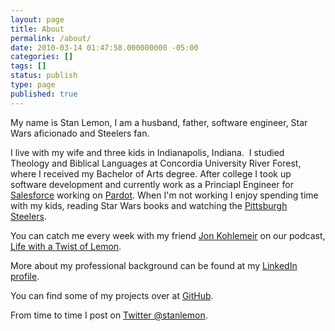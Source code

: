 ```yaml
---
layout: page
title: About
permalink: /about/
date: 2010-03-14 01:47:58.000000000 -05:00
categories: []
tags: []
status: publish
type: page
published: true
---
```

My name is Stan Lemon, I am a husband, father, software engineer, Star Wars aficionado and Steelers fan.

I live with my wife and three kids in Indianapolis, Indiana.  I studied Theology and Biblical Languages at Concordia University River Forest, where I received my Bachelor of Arts degree.  After college I took up software development and currently work as a Princiapl Engineer for [Salesforce](http://salesforce.com) working on [Pardot](http://pardot.com).  When I'm not working I enjoy spending time with my kids, reading Star Wars books and watching the [Pittsburgh Steelers](https://steelers.com).

You can catch me every week with my friend [Jon Kohlemeir](http://jonkohlmeier.net/about/) on our podcast, [Life with a Twist of Lemon](http://twistoflemonpod.com). 

More about my professional background can be found at my [LinkedIn profile](http://linkedin.com/in/stanlemon).

You can find some of my projects over at [GitHub](http://github.com/stanlemon).

From time to time I post on [Twitter @stanlemon](http://twitter.com/stanlemon).
